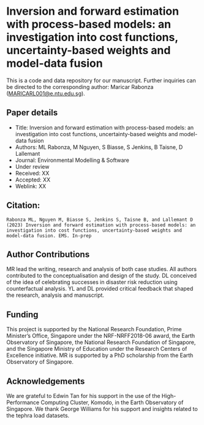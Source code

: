 # Inversion and forward estimation with process-based models: an investigation into cost functions, uncertainty-based weights and model-data fusion

This is a code and data repository for our manuscript. Further inquiries can be directed to the corresponding author: Maricar Rabonza (MARICARL001@e.ntu.edu.sg).

## Paper details

* Title: Inversion and forward estimation with process-based models: an investigation into cost functions, uncertainty-based weights and model-data fusion
* Authors: ML Rabonza, M Nguyen, S Biasse, S Jenkins, B Taisne, D Lallemant
* Journal: Environmental Modelling & Software
* Under review
* Received: XX
* Accepted: XX
* Weblink: XX

## Citation:
```
Rabonza ML, Nguyen M, Biasse S, Jenkins S, Taisne B, and Lallemant D (2023) Inversion and forward estimation with process-based models: an investigation into cost functions, uncertainty-based weights and model-data fusion. EMS. In-prep
```

## Author Contributions

MR lead the writing, research and analysis of both case studies. All authors contributed to the conceptualisation and design of the study. DL conceived of the idea of celebrating successes in disaster risk reduction using counterfactual analysis. YL and DL provided critical feedback that shaped the research, analysis and manuscript.

## Funding

This project is supported by the National Research Foundation, Prime Minister’s Office, Singapore under the NRF-NRFF2018-06 award, the Earth Observatory of Singapore, the National Research Foundation of Singapore, and the Singapore Ministry of Education under the Research Centers of Excellence initiative. MR is supported by a PhD scholarship from the Earth Observatory of Singapore. 

## Acknowledgements

We are grateful to Edwin Tan for his support in the use of the High-Performance Computing Cluster, Komodo, in the Earth Observatory of Singapore. We thank George Williams for his support and insights related to the tephra load datasets.

